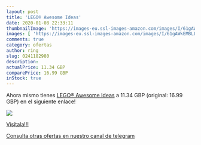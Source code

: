 ```yaml
---
layout: post
title: 'LEGO® Awesome Ideas'
date: 2020-01-08 22:33:11
thumbnailImage: 'https://images-eu.ssl-images-amazon.com/images/I/61gAWkEMBLL._SL200_.jpg'
images: [ 'https://images-eu.ssl-images-amazon.com/images/I/61gAWkEMBLL._SL200_.jpg' ]
comments: true
category: ofertas
author: ring
slug: 0241182980
description:
actualPrice: 11.34 GBP
comparePrice: 16.99 GBP
inStock: true
---
```


Ahora mismo tienes [LEGO® Awesome Ideas](https://www.amazon.com/dp/0241182980/?tag=redken08-20) a 11.34 GBP (original: 16.99 GBP) en el siguiente enlace!

[![](https://images-eu.ssl-images-amazon.com/images/I/61gAWkEMBLL._SL200_.jpg)](https://www.amazon.com/dp/0241182980/?tag=redken08-20)

[Visítala!!!](https://www.amazon.com/dp/0241182980/?tag=redken08-20)

[Consulta otras ofertas en nuestro canal de telegram](https://t.me/s/ofertas25)
